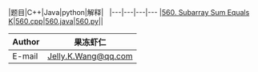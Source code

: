 |题目|C++|Java|python|解释|  
|---|---|---|---
|[560. Subarray Sum Equals K](https://leetcode.com/problems/subarray-sum-equals-k/description/)|[560.cpp](/C++/560.cpp)|[560.java](/java/560.java)|[560.py](/py/560.py)||  
  
|Author|果冻虾仁|
|---|---
|E-mail|Jelly.K.Wang@qq.com
